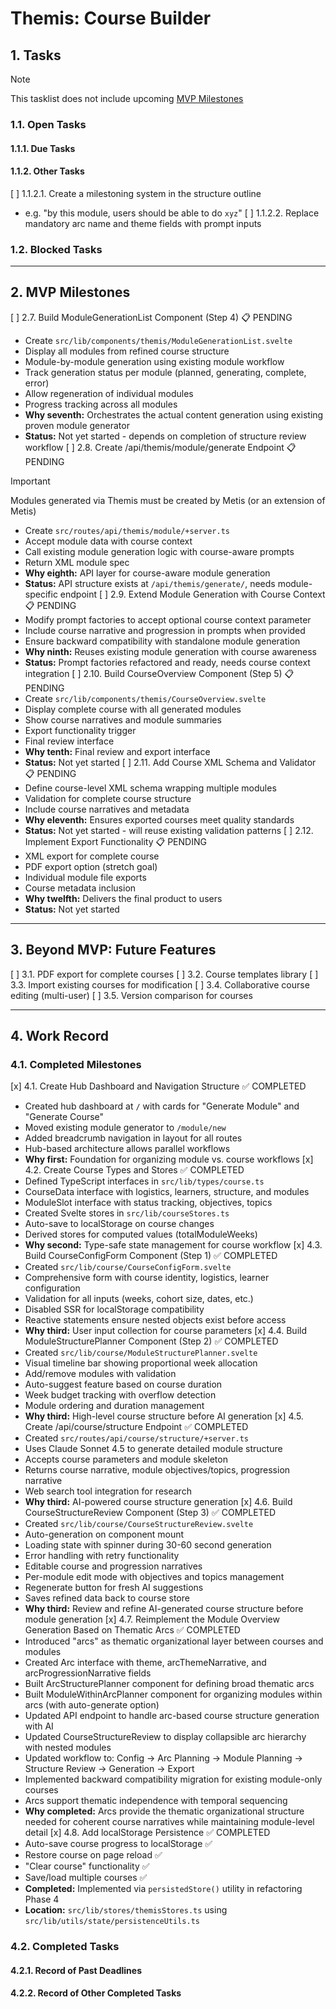 # Themis: Course Builder

## 1. Tasks
> [!NOTE]
> This tasklist does not include upcoming [MVP Milestones](docs/dev/roadmaps/Themis-MVP.md#2-mvp-milestones)

### 1.1. Open Tasks
#### 1.1.1. Due Tasks

#### 1.1.2. Other Tasks
[ ] 1.1.2.1. Create a milestoning system in the structure outline
  - e.g. "by this module, users should be able to do `xyz`"
[ ] 1.1.2.2. Replace mandatory arc name and theme fields with prompt inputs

### 1.2. Blocked Tasks

---

## 2. MVP Milestones
[ ] 2.7. Build ModuleGenerationList Component (Step 4) 📋 PENDING
  - Create `src/lib/components/themis/ModuleGenerationList.svelte`
  - Display all modules from refined course structure
  - Module-by-module generation using existing module workflow
  - Track generation status per module (planned, generating, complete, error)
  - Allow regeneration of individual modules
  - Progress tracking across all modules
  - **Why seventh:** Orchestrates the actual content generation using existing proven module generator
  - **Status:** Not yet started - depends on completion of structure review workflow
[ ] 2.8. Create /api/themis/module/generate Endpoint 📋 PENDING
  > [!IMPORTANT]
  > Modules generated via Themis must be created by Metis (or an extension of Metis)

  - Create `src/routes/api/themis/module/+server.ts`
  - Accept module data with course context
  - Call existing module generation logic with course-aware prompts
  - Return XML module spec
  - **Why eighth:** API layer for course-aware module generation
  - **Status:** API structure exists at `/api/themis/generate/`, needs module-specific endpoint
[ ] 2.9. Extend Module Generation with Course Context 📋 PENDING
  - Modify prompt factories to accept optional course context parameter
  - Include course narrative and progression in prompts when provided
  - Ensure backward compatibility with standalone module generation
  - **Why ninth:** Reuses existing module generation with course awareness
  - **Status:** Prompt factories refactored and ready, needs course context integration
[ ] 2.10. Build CourseOverview Component (Step 5) 📋 PENDING
  - Create `src/lib/components/themis/CourseOverview.svelte`
  - Display complete course with all generated modules
  - Show course narratives and module summaries
  - Export functionality trigger
  - Final review interface
  - **Why tenth:** Final review and export interface
  - **Status:** Not yet started
[ ] 2.11. Add Course XML Schema and Validator 📋 PENDING
  - Define course-level XML schema wrapping multiple modules
  - Validation for complete course structure
  - Include course narratives and metadata
  - **Why eleventh:** Ensures exported courses meet quality standards
  - **Status:** Not yet started - will reuse existing validation patterns
[ ] 2.12. Implement Export Functionality 📋 PENDING
  - XML export for complete course
  - PDF export option (stretch goal)
  - Individual module file exports
  - Course metadata inclusion
  - **Why twelfth:** Delivers the final product to users
  - **Status:** Not yet started

---

## 3. Beyond MVP: Future Features
[ ] 3.1. PDF export for complete courses
[ ] 3.2. Course templates library
[ ] 3.3. Import existing courses for modification
[ ] 3.4. Collaborative course editing (multi-user)
[ ] 3.5. Version comparison for courses

---

## 4. Work Record
### 4.1. Completed Milestones
[x] 4.1. Create Hub Dashboard and Navigation Structure ✅ COMPLETED
  - Created hub dashboard at `/` with cards for "Generate Module" and "Generate Course"
  - Moved existing module generator to `/module/new`
  - Added breadcrumb navigation in layout for all routes
  - Hub-based architecture allows parallel workflows
  - **Why first:** Foundation for organizing module vs. course workflows
[x] 4.2. Create Course Types and Stores ✅ COMPLETED
  - Defined TypeScript interfaces in `src/lib/types/course.ts`
  - CourseData interface with logistics, learners, structure, and modules
  - ModuleSlot interface with status tracking, objectives, topics
  - Created Svelte stores in `src/lib/courseStores.ts`
  - Auto-save to localStorage on course changes
  - Derived stores for computed values (totalModuleWeeks)
  - **Why second:** Type-safe state management for course workflow
[x] 4.3. Build CourseConfigForm Component (Step 1) ✅ COMPLETED
  - Created `src/lib/course/CourseConfigForm.svelte`
  - Comprehensive form with course identity, logistics, learner configuration
  - Validation for all inputs (weeks, cohort size, dates, etc.)
  - Disabled SSR for localStorage compatibility
  - Reactive statements ensure nested objects exist before access
  - **Why third:** User input collection for course parameters
[x] 4.4. Build ModuleStructurePlanner Component (Step 2) ✅ COMPLETED
  - Created `src/lib/course/ModuleStructurePlanner.svelte`
  - Visual timeline bar showing proportional week allocation
  - Add/remove modules with validation
  - Auto-suggest feature based on course duration
  - Week budget tracking with overflow detection
  - Module ordering and duration management
  - **Why third:** High-level course structure before AI generation
[x] 4.5. Create /api/course/structure Endpoint ✅ COMPLETED
  - Created `src/routes/api/course/structure/+server.ts`
  - Uses Claude Sonnet 4.5 to generate detailed module structure
  - Accepts course parameters and module skeleton
  - Returns course narrative, module objectives/topics, progression narrative
  - Web search tool integration for research
  - **Why third:** AI-powered course structure generation
[x] 4.6. Build CourseStructureReview Component (Step 3) ✅ COMPLETED
  - Created `src/lib/course/CourseStructureReview.svelte`
  - Auto-generation on component mount
  - Loading state with spinner during 30-60 second generation
  - Error handling with retry functionality
  - Editable course and progression narratives
  - Per-module edit mode with objectives and topics management
  - Regenerate button for fresh AI suggestions
  - Saves refined data back to course store
  - **Why third:** Review and refine AI-generated course structure before module generation
[x] 4.7. Reimplement the Module Overview Generation Based on Thematic Arcs ✅ COMPLETED
  - Introduced "arcs" as thematic organizational layer between courses and modules
  - Created Arc interface with theme, arcThemeNarrative, and arcProgressionNarrative fields
  - Built ArcStructurePlanner component for defining broad thematic arcs
  - Built ModuleWithinArcPlanner component for organizing modules within arcs (with auto-generate option)
  - Updated API endpoint to handle arc-based course structure generation with AI
  - Updated CourseStructureReview to display collapsible arc hierarchy with nested modules
  - Updated workflow to: Config → Arc Planning → Module Planning → Structure Review → Generation → Export
  - Implemented backward compatibility migration for existing module-only courses
  - Arcs support thematic independence with temporal sequencing
  - **Why completed:** Arcs provide the thematic organizational structure needed for coherent course narratives while maintaining module-level detail
[x] 4.8. Add localStorage Persistence ✅ COMPLETED
  - Auto-save course progress to localStorage ✅
  - Restore course on page reload ✅
  - "Clear course" functionality ✅
  - Save/load multiple courses ✅
  - **Completed:** Implemented via `persistedStore()` utility in refactoring Phase 4
  - **Location:** `src/lib/stores/themisStores.ts` using `src/lib/utils/state/persistenceUtils.ts`

### 4.2. Completed Tasks
#### 4.2.1. Record of Past Deadlines

#### 4.2.2. Record of Other Completed Tasks
